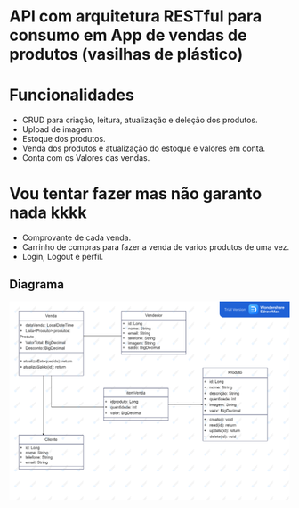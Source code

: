 # API com arquitetura RESTful para consumo em App de vendas de produtos (vasilhas de plástico)

# Funcionalidades
* CRUD para criação, leitura, atualização e deleção dos produtos.
* Upload de imagem.
* Estoque dos produtos.
* Venda dos produtos e atualização do estoque e valores em conta.
* Conta com os Valores das vendas.

# Vou tentar fazer mas não garanto nada kkkk
* Comprovante de cada venda.
* Carrinho de compras para fazer a venda de varios produtos de uma vez.
* Login, Logout e perfil.

## Diagrama

![Diagrama de classes.](diagrama.png "Diagrama de classes.")